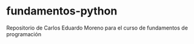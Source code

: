 # fundamentos-python
Repositorio de Carlos Eduardo Moreno para el curso de fundamentos de programación
